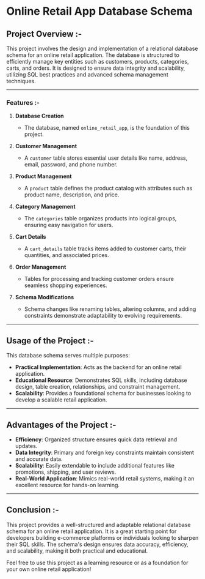 

# Online Retail App Database Schema  

## Project Overview :-
This project involves the design and implementation of a relational database schema for an online retail application. The database is structured to efficiently manage key entities such as customers, products, categories, carts, and orders. It is designed to ensure data integrity and scalability, utilizing SQL best practices and advanced schema management techniques.  

---

### Features :-
1. **Database Creation**  
   - The database, named `online_retail_app`, is the foundation of this project.  

2. **Customer Management**  
   - A `customer` table stores essential user details like name, address, email, password, and phone number.  

3. **Product Management**  
   - A `product` table defines the product catalog with attributes such as product name, description, and price.  

4. **Category Management**  
   - The `categories` table organizes products into logical groups, ensuring easy navigation for users.  

5. **Cart Details**  
   - A `cart_details` table tracks items added to customer carts, their quantities, and associated prices.  

6. **Order Management**  
   - Tables for processing and tracking customer orders ensure seamless shopping experiences.  

7. **Schema Modifications**  
   - Schema changes like renaming tables, altering columns, and adding constraints demonstrate adaptability to evolving requirements.  

---

## Usage of the Project :-

This database schema serves multiple purposes:  
- **Practical Implementation**: Acts as the backend for an online retail application.  
- **Educational Resource**: Demonstrates SQL skills, including database design, table creation, relationships, and constraint management.  
- **Scalability**: Provides a foundational schema for businesses looking to develop a scalable retail application.  

---

## Advantages of the Project :- 

- **Efficiency**: Organized structure ensures quick data retrieval and updates.  
- **Data Integrity**: Primary and foreign key constraints maintain consistent and accurate data.  
- **Scalability**: Easily extendable to include additional features like promotions, shipping, and user reviews.  
- **Real-World Application**: Mimics real-world retail systems, making it an excellent resource for hands-on learning.  

---

## Conclusion  :-

This project provides a well-structured and adaptable relational database schema for an online retail application. It is a great starting point for developers building e-commerce platforms or individuals looking to sharpen their SQL skills. The schema's design ensures data accuracy, efficiency, and scalability, making it both practical and educational.  

Feel free to use this project as a learning resource or as a foundation for your own online retail application!  
